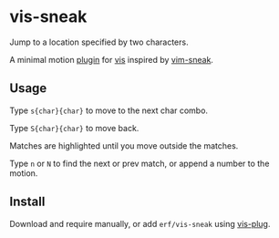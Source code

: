 # vis-sneak

Jump to a location specified by two characters.

A minimal motion [plugin](https://github.com/martanne/vis/wiki/Plugins) for [vis](https://github.com/martanne/vis) inspired by [vim-sneak](https://github.com/justinmk/vim-sneak).

## Usage

Type `s{char}{char}` to move to the next char combo.

Type `S{char}{char}` to move back.

Matches are highlighted until you move outside the matches.

Type `n` or `N` to find the next or prev match, or append a number to the motion.


## Install

Download and require manually, or add `erf/vis-sneak` using [vis-plug](https://github.com/erf/vis-plug).
